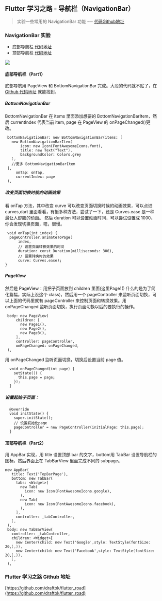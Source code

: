 ## Flutter 学习之路 - 导航栏（NavigationBar）
> 实验一些常用的 NavigationBar 功能 --- [代码Github地址](https://github.com/draftbk/flutter_road/blob/master/flutter_road_widgets/lib/days/Day7.dart)

### NavigationBar 实验


- 底部导航栏 [代码地址](https://github.com/draftbk/flutter_road/blob/master/flutter_road_widgets/lib/days/Day7.dart)
- 顶部导航栏 [代码地址](https://github.com/draftbk/flutter_road/blob/master/flutter_road_widgets/lib/subpage/TopBarPage.dart)




![](https://github.com/draftbk/Blog_Resource/blob/master/Flutter/gif/flutter_road_navigationbar.gif)


#### 底部导航栏（Part1）

底部导航用 PageView 和 BottomNavigationBar 完成。大段的代码就不贴了，在 [Github 代码地址](https://github.com/draftbk/flutter_road/blob/master/flutter_road_widgets/lib/days/Day7.dart) 就能找到。

##### BottomNavigationBar

BottomNavigationBar 在 items 里面添加想要的 BottomNavigationBarItem，然后 currentIndex 代表当前 item, page 在 PageView 的 onPageChanged()更改。

```
 bottomNavigationBar: new BottomNavigationBar(items: [
   new BottomNavigationBarItem(
       icon: new Icon(FontAwesomeIcons.font),
       title: new Text("Text"),
       backgroundColor: Colors.grey
   ),
   //更多 BottomNavigationBarItem
 ],
     onTap: onTap,
     currentIndex: page
 ),
```

##### 改变页面切换时候的动画效果
看 onTap 方法，其中改变 curve 可以改变页面切换时候的动画效果，可以点进 curves,dart 里面看看，有挺多种方法，尝试了一下，还是 Curves.ease 是一种最让人舒服的动画。 然后 duration 可以设置动画时间，可以尝试设置成 1000，你会发现切换页面，嗯，很慢。

```
 void onTap(int index) {
  pageController.animateToPage(
      index,
      // 设置页面转换效果的时间
      duration: const Duration(milliseconds: 300),
      // 设置转换时的效果
      curve: Curves.ease);
}
```

##### PageView

然后是 PageView：用把子页面放到 children 里面(这里Page1() 什么的是为了简化篇幅，实际上没这个 class)，然后用一个 pageController 来监听页面切换，可以上面的代码里就有 pageController 来控制页面和转换效果。用 onPageChanged 监听页面切换，执行页面切换以后的要执行的操作。

```
 body: new PageView(
     children: [
       new Page1(),
       new Page2(),
       new Page3(),
     ],
     controller: pageController,
     onPageChanged: onPageChanged,
 ),
```
用 onPageChanged 监听页面切换，切换后设置当前 page 值。

```
  void onPageChanged(int page) {
    setState(() {
      this.page = page;
    });
  }
```
##### 设置起始子页面：

```
  @override
  void initState() {
    super.initState();
    // 设置初始化page
    pageController = new PageController(initialPage: this.page);
  }
```

#### 顶部导航栏（Part2）

用 AppBar 实现，用 title 设置顶部 bar 的文字，bottom用 TabBar 设置导航栏的图标，然后界面上在 TabBarView 里面完成不同的 subpage。
```
new AppBar(
   title: Text('TopBarPage'),
   bottom: new TabBar(
     tabs: <Widget>[
       new Tab(
         icon: new Icon(FontAwesomeIcons.google),
       ),
       new Tab(
         icon: new Icon(FontAwesomeIcons.facebook),
       ),
     ],
     controller: _tabController,
   ),
 ),
 body: new TabBarView(
   controller: _tabController,
   children: <Widget>[
     new Center(child: new Text('Google',style: TextStyle(fontSize: 20,),)),
     new Center(child: new Text('Facebook',style: TextStyle(fontSize: 20,),)),
   ],
 ),
```


### Flutter 学习之路 Github 地址

[https://github.com/draftbk/flutter_road](https://github.com/draftbk/flutter_road)










